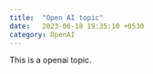 ```yaml
---
title:  "Open AI topic"
date:   2023-06-18 19:35:10 +0530
category: OpenAI
---
```


This is a openai topic.